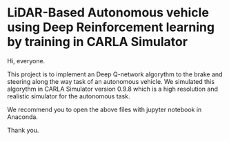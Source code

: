 # LiDAR-Based Autonomous vehicle using Deep Reinforcement learning by training in CARLA Simulator

  Hi, everyone. 

  This project is to implement an Deep Q-network algorythm to the brake and steering along the way task of an autonomous vehicle.
We simulated this algorythm in CARLA Simulator version 0.9.8 which is a high resolution and realistic simulator for the autonomous task.

We recommend you to open the above files with jupyter notebook in Anaconda.

  Thank you.
